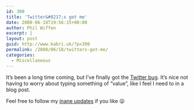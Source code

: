 ```yaml
---
id: 300
title: 'Twitter&#8217;s got me'
date: 2008-06-18T19:56:15+00:00
author: Phil Wiffen
excerpt: |
layout: post
guid: http://www.kabri.uk/?p=300
permalink: /2008/06/18/twitters-got-me/
categories:
  - Miscellaneous
---
```

It&#8217;s been a long time coming, but I&#8217;ve finally got the [Twitter bug](http://twitter.com/mindcircus). It&#8217;s nice not having to worry about typing something of &#8220;value&#8221;, like I feel I need to in a blog post. 

Feel free to follow my [inane updates](http://twitter.com/mindcircus) if you like 😛